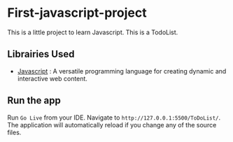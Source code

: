 # First-javascript-project

This is a little project to learn Javascript. This is a TodoList.

## Librairies Used

- [Javascript](https://dev.to/t/javascript) : A versatile programming language for creating dynamic and interactive web content.

## Run the app

Run `Go Live` from your IDE. Navigate to `http://127.0.0.1:5500/ToDoList/`. The application will automatically reload if you change any of the source files.

